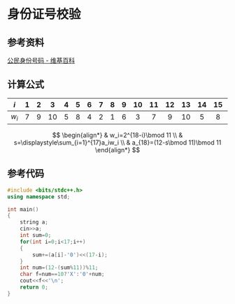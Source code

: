 # 身份证号校验

## 参考资料

[公民身份号码 - 维基百科](https://zh.wikipedia.org/wiki/公民身份号码)

## 计算公式

| $i$  | $1$  | $2$  | $3$  | $4$  | $5$  | $6$  | $7$  | $8$  | $9$  | $10$ | $11$ | $12$ | $13$ | $14$ | $15$ | $16$ | $17$ | $18$ |
| :--: | :--: | :--: | :--: | :--: | :--: | :--: | :--: | :--: | :--: | :--: | :--: | :--: | :--: | :--: | :--: | :--: | :--: | :--: |
| $w_i$ | $7$  | $9$  | $10$ | $5$  | $8$  | $4$  | $2$  | $1$  | $6$  | $3$  | $7$  | $9$  | $10$ | $5$  | $8$  | $4$  | $2$  | $1$  |

$$
\begin{align*}
  & w_i=2^{18-i}\bmod 11 \\
  & s=\displaystyle\sum_{i=1}^{17}a_iw_i \\
  & a_{18}=(12-s\bmod 11)\bmod 11
\end{align*}
$$

## 参考代码

```cpp
#include <bits/stdc++.h>
using namespace std;

int main()
{
	string a;
	cin>>a;
	int sum=0;
	for(int i=0;i<17;i++)
	{
		sum+=(a[i]-'0')<<(17-i);
	}
	int num=(12-(sum%11))%11;
	char f=num==10?'X':'0'+num;
	cout<<f<<'\n';
	return 0;
}
```

